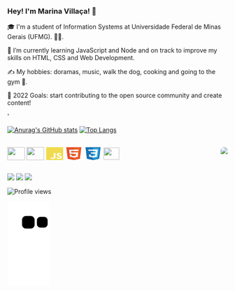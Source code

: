 ### Hey! I'm Marina Villaça! 👋

🎓 I'm a student of Information Systems at Universidade Federal de Minas Gerais (UFMG). 👩‍💻.

🌱 I’m currently learning JavaScript and Node and on track to improve my skills on HTML, CSS and Web Development.

✍️ My hobbies: doramas, music, walk the dog, cooking and going to the gym 💪.

🥅 2022 Goals: start contributing to the open source community and create content!

<div>

  '
  
</div>



[![Anurag's GitHub stats](https://github-readme-stats.vercel.app/api?username=marinavillaca&show_icons=true&theme=radical)](https://github.com/marinavillaca/github-readme-stats)
[![Top Langs](https://github-readme-stats.vercel.app/api/top-langs/?username=marinavillaca&show_icons=true&theme=radical)](https://github.com/marinavillaca/github-readme-stats)  

<div style="display: inline_block"><br>
  <img align="center"  height="30" width="40" src="https://cdn.jsdelivr.net/gh/devicons/devicon/icons/c/c-original.svg" />
  <img align="center"  height="30" width="40" src="https://cdn.jsdelivr.net/gh/devicons/devicon/icons/cplusplus/cplusplus-original.svg" />
  <img align="center"  height="30" width="40" src="https://raw.githubusercontent.com/devicons/devicon/master/icons/javascript/javascript-plain.svg">
  <img align="center"  height="30" width="40" src="https://raw.githubusercontent.com/devicons/devicon/master/icons/html5/html5-original.svg">
  <img align="center"  height="30" width="40" src="https://raw.githubusercontent.com/devicons/devicon/master/icons/css3/css3-original.svg">
  <img align="center"  height="28" width="36"src="https://cdn.jsdelivr.net/gh/devicons/devicon/icons/figma/figma-original.svg" />
  <img align="right"  height="150" style="border-radius:50px;" src="https://i.ibb.co/fdYVqXW/download20220300151842.png">

</div>
 
  
  ##
 
<div> 
  <a href="https://www.instagram.com/marina.villaca/" target="_blank"><img src="https://img.shields.io/badge/-Instagram-%23E4405F?style=for-the-badge&logo=instagram&logoColor=white" target="_blank"></a>
   <a href="https://www.linkedin.com/in/marinavillaca/" target="_blank"><img src="https://img.shields.io/badge/-LinkedIn-%230077B5?style=for-the-badge&logo=linkedin&logoColor=white" target="_blank"></a>  
  <a href = "mailto:marinalvillaca@protonmail.com"><img src="https://img.shields.io/badge/ProtonMail-8B89CC?style=for-the-badge&logo=protonmail&logoColor=white" target="_blank"></a>
     
  
  ![Profile views](https://gpvc.arturio.dev/marinavillaca)

 
 ![Snake animation](https://github.com/marinavillaca/marinavillaca/blob/output/github-contribution-grid-snake.svg)
 
</div>

[//]: # (Me aceita no instagram pra eu não ter que dar encima de vc pelo Github KKKKKKK -> @gabrielsb13_)
